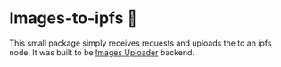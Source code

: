 # Images-to-ipfs 🚡

This small package simply receives requests and uploads the to an ipfs node. It was built to be [Images Uploader](https://github.com/FeeSimple/react-images-uploader-fs) backend.